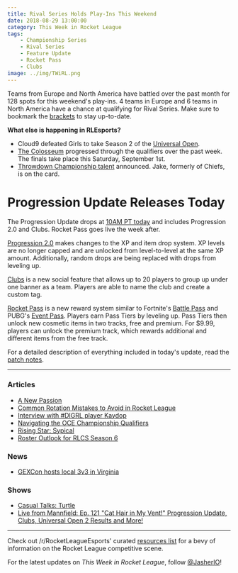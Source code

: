 ```yaml
---
title: Rival Series Holds Play-Ins This Weekend
date: 2018-08-29 13:00:00
category: This Week in Rocket League
tags:
    - Championship Series
    - Rival Series
    - Feature Update
    - Rocket Pass
    - Clubs
image: ../img/TWiRL.png
---
```


Teams from Europe and North America have battled over the past month for 128 spots for this weekend's play-ins. 4 teams in Europe and 6 teams in North America have a chance at qualifying for Rival Series. Make sure to bookmark the [brackets](https://smash.gg/league/rlcs-season-6/schedule?filter=%7B%22upcoming%22%3Atrue%7D) to stay up-to-date.

**What else is happening in RLEsports?**

- Cloud9 defeated Girls to take Season 2 of the [Universal Open](https://liquipedia.net/rocketleague/FACEIT/Universal_Open/Season_2).
- [The Colosseum](https://liquipedia.net/rocketleague/Rewind_Gaming/The_Colosseum) progressed through the qualifiers over the past week. The finals take place this Saturday, September 1st.
- [Throwdown Championship talent](https://twitter.com/ThrowdownTV/status/1034699709007323137) announced. Jake, formerly of Chiefs, is on the card.

# Progression Update Releases Today

The Progression Update drops at [10AM PT today](https://twitter.com/RocketLeague/status/1034830883562221568) and includes Progression 2.0 and Clubs. Rocket Pass goes live the week after.

[Progression 2.0](https://www.rocketleague.com/news/incoming-changes-to-xp-and-level-progression/) makes changes to the XP and item drop system. XP levels are no longer capped and are unlocked from level-to-level at the same XP amount. Additionally, random drops are being replaced with drops from leveling up.

[Clubs](https://www.rocketleague.com/news/progression-update-august-29/) is a new social feature that allows up to 20 players to group up under one banner as a team. Players are able to name the club and create a custom tag.

[Rocket Pass](https://www.rocketleague.com/news/rocket-pass-a-closer-look/) is a new reward system similar to Fortnite's [Battle Pass](https://www.epicgames.com/fortnite/en-US/battle-pass/season-5) and PUBG's [Event Pass](https://www.eurogamer.net/articles/2018-06-22-pubg-season-event-pass-cost-rewards-5414). Players earn Pass Tiers by leveling up. Pass Tiers then unlock new cosmetic items in two tracks, free and premium. For \$9.99, players can unlock the premium track, which rewards additional and different items from the free track.

For a detailed description of everything included in today's update, read the [patch notes](https://www.rocketleague.com/news/patch-notes-v1-50-progression-update/).

---

### Articles

- [A New Passion](https://www.theplayerslobby.com/2292/a-new-passion-by-gabriel-corruptedg-vallozzi-evil-geniuses/#.u75K3I4ikc)
- [Common Rotation Mistakes to Avoid in Rocket League](http://team-dignitas.net/articles/blogs/rocket-league/12849/common-rotation-mistakes-to-avoid-in-rocket-league)
- [Interview with #DIGRL player Kaydop](http://team-dignitas.net/articles/news/Interview/12883/interview-with-digrl-player-kaydop)
- [Navigating the OCE Championship Qualifiers](https://throwdownesports.com/navigating-the-oce-championship-qualifiers/)
- [Rising Star: Sypical](https://octane.gg/news/rising-star-the-story-of-sypical/)
- [Roster Outlook for RLCS Season 6](https://armchairallamericans.com/roster-outlook-rlcs-season-6/)

### News

- [GEXCon hosts local 3v3 in Virginia](https://www.reddit.com/r/RocketLeague/comments/97j1b4/lan_gexcon_presents_1000_rocket_league_3v3/)

### Shows

- [Casual Talks: Turtle](https://www.youtube.com/watch?v=rr4fNUn5FgY)
- [Live from Mannfield: Ep. 121 "Cat Hair in My Vent!" Progression Update, Clubs, Universal Open 2 Results and More!](http://www.lfmannfield.com/episodes/2018/8/28/ep-121-luke-i-am-your-father-progression-update-clubs-universal-open-2-results-and-more)

---

Check out /r/RocketLeagueEsports' curated [resources list](https://www.reddit.com/r/RocketLeagueEsports/wiki/links) for a bevy of information on the Rocket League competitive scene.

For the latest updates on _This Week in Rocket League_, follow [@JasherIO](https://twitter.com/JasherIO)!
